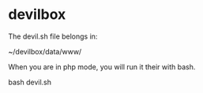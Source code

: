# devilbox

The devil.sh file belongs in: 

~/devilbox/data/www/

When you are in php mode, you will run it their with bash.

bash devil.sh

